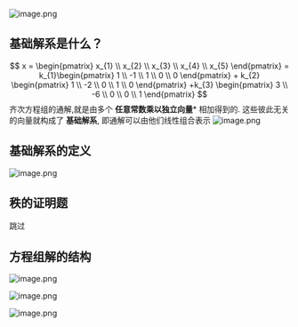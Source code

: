 ![image.png](https://s2.loli.net/2024/11/12/nZhiqKAr9aNEjDM.png)
## 基础解系是什么？
$$
x = \begin{pmatrix}
x_{1}  \\
x_{2} \\
x_{3} \\
x_{4} \\
x_{5}
\end{pmatrix} = k_{1}\begin{pmatrix}
1  \\
-1 \\
1  \\
0  \\
0
\end{pmatrix} + k_{2} \begin{pmatrix}
1  \\
-2  \\
0  \\
1  \\
0
\end{pmatrix} +k_{3} \begin{pmatrix}
3  \\
-6 \\
0  \\
0  \\
1 
\end{pmatrix}
$$
齐次方程组的通解,就是由多个 **任意常数乘以独立向量*** 相加得到的.
这些彼此无关的向量就构成了 **基础解系**, 即通解可以由他们线性组合表示
![image.png](https://s2.loli.net/2024/11/13/mjUhNCH1T6dJnz2.png)
## 基础解系的定义 
![image.png](https://s2.loli.net/2024/11/13/YSlh43PeuHdB9n6.png)

## 秩的证明题 
跳过 

## 方程组解的结构 
![image.png](https://s2.loli.net/2024/11/13/Y9kOHIZcTxyvfM3.png)

![image.png](https://s2.loli.net/2024/11/13/hu9wTBEmkNXMlS2.png)

![image.png](https://s2.loli.net/2024/11/13/1LvYJbNX7pRHiWF.png)
